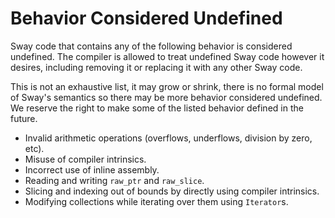 # Behavior Considered Undefined

Sway code that contains any of the following behavior is considered undefined.
The compiler is allowed to treat undefined Sway code however it desires,
including removing it or replacing it with any other Sway code.

This is not an exhaustive list, it may grow or shrink, there is no formal model
of Sway's semantics so there may be more behavior considered undefined. We
reserve the right to make some of the listed behavior defined in the future.

* Invalid arithmetic operations (overflows, underflows, division by zero, etc).
* Misuse of compiler intrinsics.
* Incorrect use of inline assembly.
* Reading and writing `raw_ptr` and `raw_slice`.
* Slicing and indexing out of bounds by directly using compiler intrinsics.
* Modifying collections while iterating over them using `Iterator`s.
